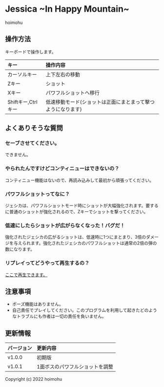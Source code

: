 # Jessica \~In Happy Mountain\~

hoimohu

## 操作方法

キーボードで操作します。

|キー|操作内容|
|:---|:---|
|カーソルキー|上下左右の移動|
|Zキー|ショット|
|Xキー|パワフルショットへ移行|
|Shiftキー,Ctrlキー|低速移動モード(ショットは正面にまとまって撃つようになります)|

## よくありそうな質問

### セーブさせてください。

できません。

### やられたんですけどコンティニューはできないの？

コンティニュー機能はないので、再読み込みして最初から頑張ってください。

### パワフルショットってなに？

ジェシカは、パワフルショットモード時にショットが大幅強化されます。要するに普通のショットが強化されるので、Zキーでショットを撃ってください。

### 低速にしたらショットが広がらなくなった！バグだ！

強化されたジェシカの広がるショットは、低速時に1つにまとまり、3倍のダメージを与えられます。強化されたジェシカのパワフルショットは通常の2倍の弾の数になります。

### リプレイってどうやって再生するの？

[ここで再生できます。](https://hoimohu.github.io/happymountain/replay/)

## 注意事項

* ポーズ機能はありません。
* 自己責任でプレイしてください。このプログラムを利用して起きたどのようなトラブルにも作者は一切の責任を負いません。

## 更新情報

|バージョン|更新内容|
|:---|:---|
|v1.0.0|初期版|
|v1.0.1|1面ボスのパワフルショットを調整|

Copyright (c) 2022 hoimohu
